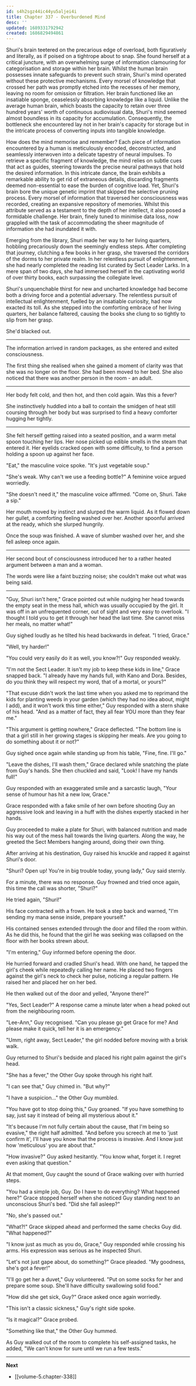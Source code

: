 ```yaml
---
id: s4h2sgz44ic44yu5aljei4i
title: Chapter 337 - Overburdened Mind
desc: ''
updated: 1689331792942
created: 1686829494861
---
```


Shuri's brain teetered on the precarious edge of overload, both figuratively and literally, as if poised on a tightrope about to snap. She found herself at a critical juncture, with an overwhelming surge of information clamouring for categorisation and storage within her brain. Whilst the human brain possesses innate safeguards to prevent such strain, Shuri's mind operated without these protective mechanisms. Every morsel of knowledge that crossed her path was promptly etched into the recesses of her memory, leaving no room for omission or filtration. Her brain functioned like an insatiable sponge, ceaselessly absorbing knowledge like a liquid. Unlike the average human brain, which boasts the capacity to retain over three hundred years' worth of continuous audiovisual data, Shuri's mind seemed almost boundless in its capacity for accumulation. Consequently, the bottleneck she encountered lay not in her brain's capacity for storage but in the intricate process of converting inputs into tangible knowledge.

How does the mind memorise and remember? Each piece of information encountered by a human is meticulously encoded, deconstructed, and seamlessly interwoven into a delicate tapestry of neural impulses. To retrieve a specific fragment of knowledge, the mind relies on subtle cues that act as guides, steering towards the precise neural pathways that hold the desired information. In this intricate dance, the brain exhibits a remarkable ability to get rid of extraneous details, discarding fragments deemed non-essential to ease the burden of cognitive load. Yet, Shuri's brain bore the unique genetic imprint that skipped the selective pruning process. Every morsel of information that traversed her consciousness was recorded, creating an expansive repository of memories. Whilst this attribute served as a testament to the depth of her intellect, it also posed a formidable challenge. Her brain, finely tuned to minimise data loss, now grappled with the task of accommodating the sheer magnitude of information she had inundated it with.

Emerging from the library, Shuri made her way to her living quarters, hobbling precariously down the seemingly endless steps. After completing that journey, clutching a few books in her grasp, she traversed the corridors of the dorms to her private realm. In her relentless pursuit of enlightenment, she had nearly completed the reading list curated by Sect Leader Larks. In a mere span of two days, she had immersed herself in the captivating world of over thirty books, each surpassing the collegiate level.

Shuri's unquenchable thirst for new and uncharted knowledge had become both a driving force and a potential adversary. The relentless pursuit of intellectual enlightenment, fuelled by an insatiable curiosity, had now exacted its toll. As she stepped into the comforting embrace of her living quarters, her balance faltered, causing the books she clung to so tightly to slip from her grasp.

She'd blacked out.

____

The information arrived in random packages, as she entered and exited consciousness.

The first thing she realised when she gained a moment of clarity was that she was no longer on the floor. She had been moved to her bed. She also noticed that there was another person in the room - an adult.

____

Her body felt cold, and then hot, and then cold again. Was this a fever?

She instinctively huddled into a ball to contain the smidgen of heat still coursing through her body but was surprised to find a heavy comforter hugging her tightly.

____

She felt herself getting raised into a seated position, and a warm metal spoon touching her lips. Her nose picked up edible smells in the steam that entered it. Her eyelids cracked open with some difficulty, to find a person holding a spoon up against her face.

"Eat," the masculine voice spoke. "It's just vegetable soup."

"She's weak. Why can't we use a feeding bottle?" A feminine voice argued worriedly.

"She doesn't need it," the masculine voice affirmed. "Come on, Shuri. Take a sip."

Her mouth moved by instinct and slurped the warm liquid. As it flowed down her gullet, a comforting feeling washed over her. Another spoonful arrived at the ready, which she slurped hungrily.

Once the soup was finished. A wave of slumber washed over her, and she fell asleep once again.

____

Her second bout of consciousness introduced her to a rather heated argument between a man and a woman.

The words were like a faint buzzing noise; she couldn't make out what was being said.

____

"Guy, Shuri isn't here," Grace pointed out while nudging her head towards the empty seat in the mess hall, which was usually occupied by the girl. It was off in an unfrequented corner, out of sight and very easy to overlook. "I thought I told you to get it through her head the last time. She cannot miss her meals, no matter what!"

Guy sighed loudly as he tilted his head backwards in defeat. "I tried, Grace."

"Well, try harder!"

"You could very easily do it as well, you know?!" Guy responded weakly.

"I'm not the Sect Leader. It isn't my job to keep these kids in line," Grace snapped back. "I already have my hands full, with Kano and Dora. Besides, do you think they will respect my word, that of a mortal, or yours?"

"That excuse didn't work the last time when you asked me to reprimand the kids for planting weeds in your garden (which they had no idea about, might I add), and it won't work this time either," Guy responded with a stern shake of his head. "And as a matter of fact, they all fear YOU more than they fear me."

"This argument is getting nowhere," Grace deflected. "The bottom line is that a girl still in her growing stages is skipping her meals. Are you going to do something about it or not?"

Guy sighed once again while standing up from his table, "Fine, fine. I'll go."

"Leave the dishes, I'll wash them," Grace declared while snatching the plate from Guy's hands. She then chuckled and said, "Look! I have my hands full!"

Guy responded with an exaggerated smile and a sarcastic laugh, "Your sense of humour has hit a new low, Grace."

Grace responded with a fake smile of her own before shooting Guy an aggressive look and leaving in a huff with the dishes expertly stacked in her hands.

Guy proceeded to make a plate for Shuri, with balanced nutrition and made his way out of the mess hall towards the living quarters. Along the way, he greeted the Sect Members hanging around, doing their own thing.

After arriving at his destination, Guy raised his knuckle and rapped it against Shuri's door.

"Shuri? Open up! You're in big trouble today, young lady," Guy said sternly.

For a minute, there was no response. Guy frowned and tried once again, this time the call was shorter, "Shuri?"

He tried again, "Shuri!"

His face contracted with a frown. He took a step back and warned, "I'm sending my mana sense inside, prepare yourself."

His contained senses extended through the door and filled the room within. As he did this, he found that the girl he was seeking was collapsed on the floor with her books strewn about.

"I'm entering," Guy informed before opening the door.

He hurried forward and cradled Shuri's head. With one hand, he tapped the girl's cheek while repeatedly calling her name. He placed two fingers against the girl's neck to check her pulse, noticing a regular pattern. He raised her and placed her on her bed.

He then walked out of the door and yelled, "Anyone there?"

"Yes, Sect Leader?" A response came a minute later when a head poked out from the neighbouring room.

"Lee-Ann," Guy recognised. "Can you please go get Grace for me? And please make it quick, tell her it is an emergency."

"Umm, right away, Sect Leader," the girl nodded before moving with a brisk walk.

Guy returned to Shuri's bedside and placed his right palm against the girl's head.

"She has a fever," the Other Guy spoke through his right half.

"I can see that," Guy chimed in. "But why?"

"I have a suspicion..." the Other Guy mumbled.

"You have got to stop doing this," Guy groaned. "If you have something to say, just say it instead of being all mysterious about it."

"It's because I'm not fully certain about the cause, that I'm being so evasive," the right half admitted. "And before you screech at me to 'just confirm it', I'll have you know that the process is invasive. And I know just how 'meticulous' you are about that."

"How invasive?" Guy asked hesitantly. "You know what, forget it. I regret even asking that question."

At that moment, Guy caught the sound of Grace walking over with hurried steps.

"You had a simple job, Guy. Do I have to do everything? What happened here?" Grace stopped herself when she noticed Guy standing next to an unconscious Shuri's bed. "Did she fall asleep?"

"No, she's passed out."

"What?!" Grace skipped ahead and performed the same checks Guy did. "What happened?"

"I know just as much as you do, Grace," Guy responded while crossing his arms. His expression was serious as he inspected Shuri.

"Let's not just gape about, do something?" Grace pleaded. "My goodness, she's got a fever!"

"I'll go get her a duvet," Guy volunteered. "Put on some socks for her and prepare some soup. She'll have difficulty swallowing solid food."

"How did she get sick, Guy?" Grace asked once again worriedly.

"This isn't a classic sickness," Guy's right side spoke.

"Is it magical?" Grace probed.

"Something like that," the Other Guy hummed.

As Guy walked out of the room to complete his self-assigned tasks, he added, "We can't know for sure until we run a few tests."

____

**Next**
* [[volume-5.chapter-338]]